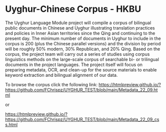 # Uyghur-Chinese Corpus - HKBU
The Uyghur Language Module project will compile a corpus of bilingual public documents in Chinese and Uyghur illustrating translation practices and policies in Inner Asian territories since the Qing and continuing to the present day. The minimum number of documents in Uyghur to include in the corpus is 200 (plus the Chinese parallel versions) and the division by period will be roughly 50% modern, 30% Republican, and 20% Qing. Based on the corpus, the project team will carry out a series of studies using corpus linguistics methods on the large-scale corpus of searchable bi- or trilingual documents in the project languages.
The project itself will focus on preparing metadata, OCR, and clean-up for the source materials to enable keyword extraction and bilingual alignment of our data.


To browse the corpus click the following link:
https://htmlpreview.github.io/?https://github.com/FChrispz/UYGHUR_TEST/blob/main/Metadata_22_09.html

or

https://htmlpreview.github.io/?https://github.com/FChrispz/UYGHUR_TEST/blob/main/Metadata_22_09_css.html
